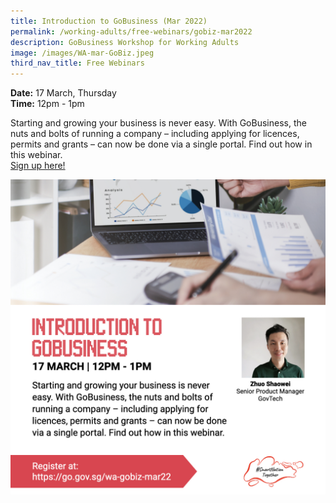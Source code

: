 ```yaml
---
title: Introduction to GoBusiness (Mar 2022)
permalink: /working-adults/free-webinars/gobiz-mar2022
description: GoBusiness Workshop for Working Adults
image: /images/WA-mar-GoBiz.jpeg
third_nav_title: Free Webinars
---
```


**Date:** 17 March, Thursday
<br> **Time:** 12pm - 1pm

Starting and growing your business is never easy. With GoBusiness, the nuts and bolts of running a company – including applying for licences, permits and grants – can now be done via a single portal. Find out how in this webinar.  
[Sign up here!](https://go.gov.sg/wa-gobiz-mar22)

![GoBusiness workshop for working adults](/images/WA-mar-GoBiz.jpeg)